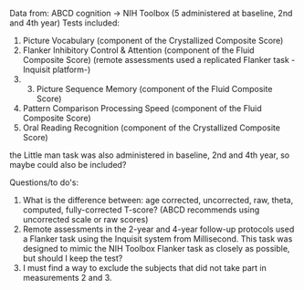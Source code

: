Data from: ABCD cognition -> NIH Toolbox (5 administered at baseline, 2nd and 4th year)
Tests included: 
1. Picture Vocabulary (component of the Crystallized Composite Score)
2. Flanker Inhibitory Control & Attention (component of the Fluid Composite Score) (remote assessments used a replicated Flanker task -Inquisit platform-)
3. 3. Picture Sequence Memory (component of the Fluid Composite Score)
4. Pattern Comparison Processing Speed (component of the Fluid Composite Score)
5. Oral Reading Recognition (component of the Crystallized Composite Score)

the Little man task was also administered in baseline, 2nd and 4th year, so maybe could also be included? 

Questions/to do's: 
1. What is the difference between: age corrected, uncorrected, raw, theta, computed, fully-corrected T-score? (ABCD recommends using uncorrected scale or raw scores)
2. Remote assessments in the 2-year and 4-year follow-up protocols used a Flanker task using the Inquisit system from Millisecond. This task was designed to mimic the NIH Toolbox Flanker task as closely as possible, but should I keep the test?
3. I must find a way to exclude the subjects that did not take part in measurements 2 and 3.
